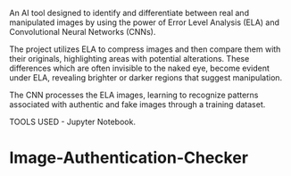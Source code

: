 An AI tool designed to identify and differentiate between real and manipulated images by using the power of Error Level Analysis (ELA) and Convolutional Neural Networks (CNNs). 

The project utilizes ELA to compress images and then compare them with their originals, highlighting areas with potential alterations. These differences which are often invisible to the naked eye, become evident under ELA, revealing brighter or darker regions that suggest manipulation.

The CNN processes the ELA images, learning to recognize patterns associated with authentic and fake images through a training dataset.


TOOLS USED - Jupyter Notebook.

# Image-Authentication-Checker
